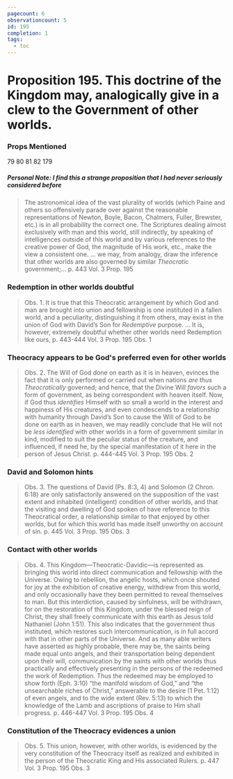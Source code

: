 ```yaml
---
pagecount: 6
observationcount: 5
id: 195
completion: 1
tags:
  - toc
---
```

# Proposition 195. This doctrine of the Kingdom may, analogically give in a clew to the Government of other worlds.

### Props Mentioned
79 80 81 82 179
##### Personal Note: I find this a strange proposition that I had never seriously considered before 

>The astronomical idea of the vast plurality of worlds (which Paine and others so offensively parade over against the reasonable representations of Newton, Boyle, Bacon, Chalmers, Fuller, Brewster, etc.) is in all probability the correct one. The Scriptures dealing almost exclusively with man and this world, still indirectly, by speaking of intelligences outside of this world and by various references to the creative power of God, the magnitude of His work, etc., make the view a consistent one.
>...
>we may, from analogy, draw the inference that other worlds are also governed by similar *Theocratic* government;...
>p. 443 Vol. 3 Prop. 195
### Redemption in other worlds doubtful
>Obs. 1. It is true that this Theocratic arrangement by which God and man are brought into union and fellowship is one instituted in a fallen world, and a peculiarity, distinguishing it from others, may exist in the union of God with David’s Son for *Redemptive* purpose.
>...
>It is, however, extremely doubtful whether other worlds need Redemption like ours,
>p. 443-444 Vol. 3 Prop. 195 Obs. 1
### Theocracy appears to be God's preferred even for other worlds
>Obs. 2. The Will of God done on earth as it is in heaven, evinces the fact that it is only performed or carried out when nations *are thus Theocratically* governed; and hence, that the Divine Will *favors* such a form of government, as being correspondent with heaven itself. Now, if God thus *identifies* Himself with so small a world in the interest and happiness of His creatures, and even condescends to a relationship with humanity through David’s Son to cause the Will of God to be done on earth as in heaven, we may readily conclude that He will not be *less identified* with other worlds in a form of government similar in kind, modified to suit the peculiar status of the creature, and influenced, if need he, by the special manifestation of it here in the person of Jesus Christ.
>p. 444-445 Vol. 3 Prop. 195 Obs. 2
### David and Solomon hints
>Obs. 3. The questions of David (Ps. 8:3, 4) and Solomon (2 Chron. 6:18) are only satisfactorily answered on the supposition of the vast extent and inhabited (intelligent) condition of other worlds, and that the visiting and dwelling of God spoken of have reference to this Theocratical order, a relationship similar to that enjoyed by other worlds, but for which this world has made itself unworthy on account of sin.
>p. 445 Vol. 3 Prop. 195 Obs. 3
### Contact with other worlds
>Obs. 4. This Kingdom—Theocratic-Davidic—is represented as bringing this world into direct communication and fellowship with the Universe. Owing to rebellion, the angelic hosts, which once shouted for joy at the exhibition of creative energy, withdrew from this world, and only occasionally have they been permitted to reveal themselves to man. But this interdiction, caused by sinfulness, will be withdrawn, for on the restoration of this Kingdom, under the blessed reign of Christ, they shall freely communicate with this earth as Jesus told Nathaniel (John 1:51). This also indicates that the government thus instituted, which restores such intercommunication, is in full accord with that in other parts of the Universe. And as many able writers have asserted as highly probable, there may be, the saints being made equal unto angels, and their transportation being dependent upon their will, communication by the saints with other worlds thus practically and effectively presenting in the persons of the redeemed the work of Redemption. Thus the redeemed may be employed to show forth (Eph. 3:10) “the manifold wisdom of God,” and “the unsearchable riches of Christ,” answerable to the desire (1 Pet. 1:12) of even angels, and to the wide extent (Rev. 5:13) to which the knowledge of the Lamb and ascriptions of praise to Him shall progress.
>p. 446-447 Vol. 3 Prop. 195 Obs. 4
### Constitution of the Theocracy evidences a union
>Obs. 5. This union, however, with other worlds, is evidenced by the very constitution of the Theocracy itself as realized and exhibited in the person of the Theocratic King and His associated Rulers.
>p. 447 Vol. 3 Prop. 195 Obs. 3